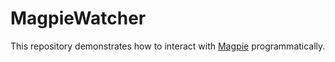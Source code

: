 # MagpieWatcher

This repository demonstrates how to interact with [Magpie](https://github.com/Blinue/Magpie) programmatically.
